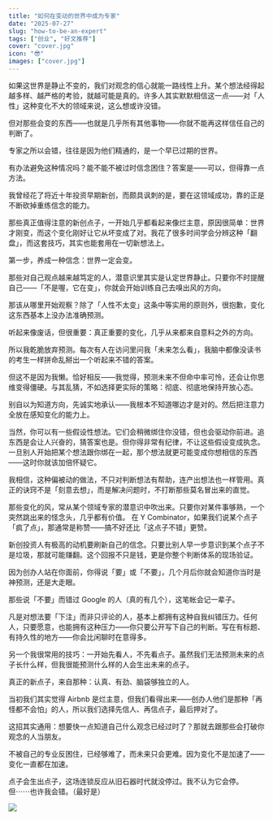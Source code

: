 ```yaml
---
title: "如何在变动的世界中成为专家"
date: "2025-07-27"
slug: "how-to-be-an-expert"
tags: ["创业", "好文推荐"]
cover: "cover.jpg"
icon: "😎"
images: ["cover.jpg"]
---
```

如果这世界是静止不变的，我们对观念的信心就能一路线性上升。某个想法经得起越多样、越严格的考验，就越可能是真的。许多人其实默默相信这一点——对「人性」这种变化不大的领域来说，这么想或许没错。



但对那些会变的东西——也就是几乎所有其他事物——你就不能再这样信任自己的判断了。



专家之所以会错，往往是因为他们精通的，是一个早已过期的世界。



有办法避免这种情况吗？能不能不被过时信念困住？答案是——可以，但得靠一点方法。



我曾经花了将近十年投资早期新创，而颇具讽刺的是，要在这领域成功，靠的正是不断砍掉重练信念的能力。



那些真正值得注意的新创点子，一开始几乎都看起来像烂主意，原因很简单：世界才刚变，而这个变化刚好让它从坏变成了对。我花了很多时间学会分辨这种「翻盘」，而这套技巧，其实也能套用在一切新想法上。



第一步，养成一种信念：世界一定会变。



那些对自己观点越来越笃定的人，潜意识里其实是认定世界静止。只要你不时提醒自己——「不是喔，它在变」，你就会开始训练自己去嗅出风的方向。



那该从哪里开始观察？除了「人性不太变」这条中等实用的原则外，很抱歉，变化这东西基本上没办法准确预测。



听起来像废话，但很重要：真正重要的变化，几乎从来都来自意料之外的方向。



所以我乾脆放弃预测。每次有人在访问里问我「未来怎么看」，我脑中都像没读书的考生一样拼命乱掰出一个听起来不错的答案。



但这不是因为我懒。恰好相反——我觉得，预测未来不但命中率可怜，还会让你思维变得僵硬。与其乱猜，不如选择更实际的策略：彻底、彻底地保持开放心态。



别自以为知道方向，先诚实地承认——我根本不知道哪边才是对的。然后把注意力全放在感知变化的能力上。



当然，你可以有一些假设性想法。它们会稍微绑住你没错，但也会驱动你前进。追东西是会让人兴奋的，猜答案也是。但你得非常有纪律，不让这些假设变成执念。
一旦别人开始把某个想法跟你绑在一起，那个想法就更可能变成你想相信的东西——这时你就该加倍怀疑它。



我相信，这种偏被动的做法，不只对判断想法有帮助，连产出想法也一样管用。真正的诀窍不是「刻意去想」，而是解决问题时，不打断那些莫名冒出来的直觉。



那些变化的风，常从某个领域专家的潜意识中吹出来。只要你对某件事够熟，一个突然跳出来的怪念头，几乎都有价值。
在 Y Combinator，如果我们说某个点子「疯了点」，那通常是称赞——搞不好还比「这点子不错」更赞。



新创投资人有极高的动机要刷新自己的信念。只要比别人早一步意识到某个点子不是垃圾，那就可能赚翻。这个回报不只是钱，更是你整个判断体系的现场验证。



因为创办人站在你面前，你得说「要」或「不要」，几个月后你就会知道你当时是神预测，还是大走眼。



那些说「不要」而错过 Google 的人（真的有几个），这笔帐会记一辈子。



凡是对想法要「下注」而非只评论的人，基本上都拥有这种自我纠错压力。任何人，只要愿意，也能拥有这种压力——你只要公开写下自己的判断。写在有标题、有持久性的地方——你会比闲聊时在意得多。



另一个我很常用的技巧：一开始先看人，不先看点子。虽然我们无法预测未来的点子长什么样，但我很能预测什么样的人会生出未来的点子。



真正的新点子，来自那种：认真、有劲、脑袋够独立的人。



当初我们其实觉得 Airbnb 是烂主意，但我们看得出来——创办人他们是那种「再怪都不会怕」的人，所以我们选择先信人、再信点子，最后押对了。



这招其实通用：想要快一点知道自己什么观念已经过时了？那就去跟那些会打破你观念的人当朋友。



不被自己的专业反困住，已经够难了，而未来只会更难。因为变化不是加速了——变化一直都在加速。



点子会生出点子，这场连锁反应从旧石器时代就没停过。我不认为它会停。
但⋯⋯也许我会错。（最好是）




![](https://prod-files-secure.s3.us-west-2.amazonaws.com/112d0858-5090-4d34-a606-b75eb8d65fd2/46476355-9cf3-4e99-9b7a-3531bc426380/1000202064.png?X-Amz-Algorithm=AWS4-HMAC-SHA256&X-Amz-Content-Sha256=UNSIGNED-PAYLOAD&X-Amz-Credential=ASIAZI2LB466WJXBX2UE%2F20251021%2Fus-west-2%2Fs3%2Faws4_request&X-Amz-Date=20251021T174512Z&X-Amz-Expires=3600&X-Amz-Security-Token=IQoJb3JpZ2luX2VjEGEaCXVzLXdlc3QtMiJGMEQCIHuSZSShz8Q6BSQBXsiHMa4waYzsOuIx3NXSDj8WzH8LAiAxhhns4%2BvfefCi1z9IskcE8yRCqFoDP9eF1k8WiU0hjir%2FAwgaEAAaDDYzNzQyMzE4MzgwNSIMkO0hanx%2B7fky12HEKtwDmp6eofhKs923IcvjvLRfPgF39syHQriEPXbYTzQH7B68rhjsdR9lQnfqfTt8oTr%2BQ8Y%2FFRIwGxEojR%2BIJlmBeAzYlGhzaS%2B5Q4Gt66diKIrCuxFlfiog%2BXKyq2Hwvc%2FHzKuP58CWOimrTU4vaxRexrmTIjiVuHubk9GYddkmK7X4n8Ey9PAJFSfXiNaOwZEGfXFrY%2Fw5haQ9tQxvbckNjSUJRl2yTQy8U2O2omrPBAUPcsf5vSQfMWo91%2F4rvBMx5PQSrSlY0ycCRki7NDCpkFevYmF%2B58HcQiZRy2cEafdmT5K5Y2qeimIgp6DOwRBrP8xw0G1RmAw7witIyqyYhlgUzKZiBibOMHyZ0vdLM9N8qYrlaQGGdAr42BxQ%2FyIIclsgq2IFY9DnWOLwVdLcfiS4AGT15FOFHHHXKwMVtArSQRim8i7hPh%2FXB%2FitTGXnPFhnZ1sulLKhXzfNQGry7n6S5OjcVcKTb3umR%2BpPoLfI7I6RXtnsfbZptTQIMShPK1XXOpZCwJwnZLZ9%2F3vUzIIbRLLmZrNQpNeUq%2BKQv9ET6Qq8PovUZZPu5PohU4M46xL2h7dJ4c9sr5LE27KVqbx%2FkiLpMCTz88QNItipOJILpiRGBGZdGEXPZ9ow4%2FPexwY6pgGNpSYc4QxAmZZKJYNUxwXHJSe3kIjcwnbFm%2FwaCSfjRWm45VCHiA8avRQUd%2BYonuLKh%2Bjpy9fYJnggFNANzIVkqX9dTK%2B7oEleoXxOOk8H9xFuEi3bSKI5hA8SoTWqCJRSapJYR1NTpGnB8fWBpVpEg4tPaGebj%2BWPWjpxqq%2BFKMDWsHNTG30oUYUo2UZOKud55TiBFEz6mDWETp1mvHi1ZjcZG6np&X-Amz-Signature=300c7e78f4d97e63d8a05eb9708d415bdcc350be6460932a4568a51073f78492&X-Amz-SignedHeaders=host&x-amz-checksum-mode=ENABLED&x-id=GetObject)

